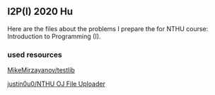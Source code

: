 ## I2P(I) 2020 Hu
Here are the files about the problems I prepare the for NTHU course: Introduction to Programming (I).

### used resources
[MikeMirzayanov/testlib](https://github.com/MikeMirzayanov/testlib)

[justin0u0/NTHU OJ File Uploader](https://gist.github.com/justin0u0/c970237b79ed471908f41c06c5242a03)
